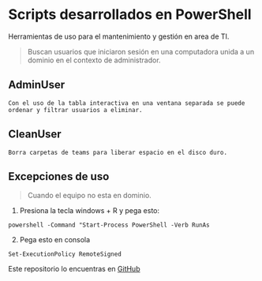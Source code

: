 # Scripts desarrollados en PowerShell
Herramientas de uso para el mantenimiento y gestión en area de TI.


> Buscan usuarios que iniciaron sesión en una computadora unida a un dominio en el contexto de administrador.

## AdminUser
    Con el uso de la tabla interactiva en una ventana separada se puede ordenar y filtrar usuarios a eliminar.

## CleanUser
    Borra carpetas de teams para liberar espacio en el disco duro.
    



## Excepciones de uso

> Cuando el equipo no esta en dominio.

1. Presiona la tecla windows + R y pega esto:

```
powershell -Command "Start-Process PowerShell -Verb RunAs
```

2. Pega esto en consola

```
Set-ExecutionPolicy RemoteSigned
```

Este repositorio lo encuentras en [GitHub](https://github.com/adrianvibancode)